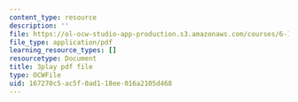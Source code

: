 ```yaml
---
content_type: resource
description: ''
file: https://ol-ocw-studio-app-production.s3.amazonaws.com/courses/6-189-multicore-programming-primer-january-iap-2007/167270c5ac5f0ad118ee016a2105d468_qhH6ysHlaiM.pdf
file_type: application/pdf
learning_resource_types: []
resourcetype: Document
title: 3play pdf file
type: OCWFile
uid: 167270c5-ac5f-0ad1-18ee-016a2105d468
---
```

